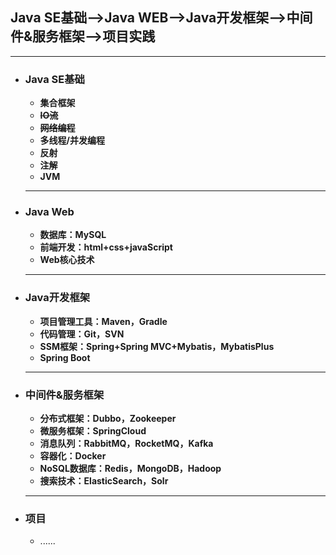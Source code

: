 ## Java SE基础-->Java WEB-->Java开发框架-->中间件&服务框架-->项目实践

---



- ### **Java SE基础**

  - **集合框架**
  - ~~**IO流**~~
  - ~~**网络编程**~~
  - **多线程/并发编程**
  - **反射**
  - **注解**
  - **JVM**
  ---

  

- ### **Java Web**

  - **数据库：MySQL**
  - **前端开发：html+css+javaScript**
  - **Web核心技术**

  ---

  

- ### **Java开发框架**

  - **项目管理工具：Maven，Gradle**
  - **代码管理：Git，SVN**
  - **SSM框架：Spring+Spring MVC+Mybatis，MybatisPlus**
  - **Spring Boot**
  ---

  

- ### **中间件&服务框架**

  - **分布式框架：Dubbo，Zookeeper**
  - **微服务框架：SpringCloud**
  - **消息队列：RabbitMQ，RocketMQ，Kafka**
  - **容器化：Docker**
  - **NoSQL数据库：Redis，MongoDB，Hadoop**
  - **搜索技术：ElasticSearch，Solr**
  ---

  

- ### **项目**
  - ......
